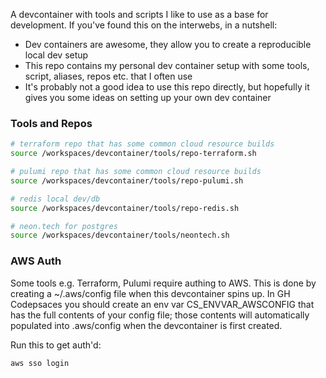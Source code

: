 A devcontainer with tools and scripts I like to use as a base for development. If you've found this on the interwebs, in a nutshell:
- Dev containers are awesome, they allow you to create a reproducible local dev setup
- This repo contains my personal dev container setup with some tools, script, aliases, repos etc. that I often use
- It's probably not a good idea to use this repo directly, but hopefully it gives you some ideas on setting up your own dev container

### Tools and Repos

````bash
# terraform repo that has some common cloud resource builds
source /workspaces/devcontainer/tools/repo-terraform.sh

# pulumi repo that has some common cloud resource builds
source /workspaces/devcontainer/tools/repo-pulumi.sh

# redis local dev/db
source /workspaces/devcontainer/tools/repo-redis.sh

# neon.tech for postgres
source /workspaces/devcontainer/tools/neontech.sh
````

### AWS Auth

Some tools e.g. Terraform, Pulumi require authing to AWS. This is done by creating a ~/.aws/config file when this devcontainer spins up. In GH Codepsaces you should create an env var CS_ENVVAR_AWSCONFIG that has the full contents of your config file; those contents will automatically populated into .aws/config when the devcontainer is first created.

Run this to get auth'd: 

`aws sso login`